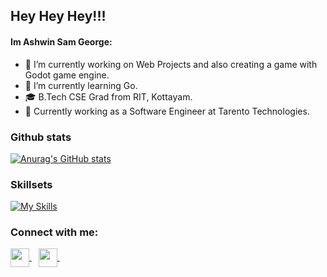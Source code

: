 ## Hey Hey Hey!!!  

#### Im Ashwin Sam George:

- 🔭 I’m currently working on Web Projects and also creating a game with Godot game engine.
- 🌱 I’m currently learning Go.
- 🎓 B.Tech CSE Grad from RIT, Kottayam.
- 💼 Currently working as a Software Engineer at Tarento Technologies.

### Github stats
[![Anurag's GitHub stats](https://github-readme-stats.vercel.app/api?username=AshwinC8&show_icons=true&count_private=true&theme=radical)](https://github.com/anuraghazra/github-readme-stats)

### Skillsets
[![My Skills](https://skillicons.dev/icons?i=js,html,css,react,bootstrap,materialui,java,spring,go,mysql,docker,python,bash,godot)](https://skillicons.dev)


### Connect with me:
<p align="left">
<a href="https://discordapp.com/users/702409149304012901" target="blank">
<img align="center" target="_blank" src="https://img.icons8.com/color/96/000000/discord.png" width="30" />
</a>&ensp;

<a href="mailto:ashwinsamgeorge@gmail.com" target="blank">
<img align="center" target="_blank" src="https://upload.wikimedia.org/wikipedia/commons/thumb/7/7e/Gmail_icon_%282020%29.svg/2560px-Gmail_icon_%282020%29.svg.png" width="30" />
</a>&ensp;
</p>
